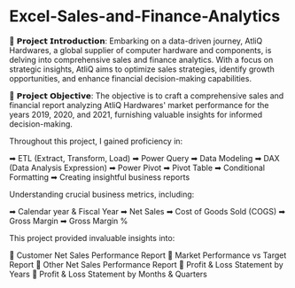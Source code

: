 # Excel-Sales-and-Finance-Analytics

🎯 𝗣𝗿𝗼𝗷𝗲𝗰𝘁 𝗜𝗻𝘁𝗿𝗼𝗱𝘂𝗰𝘁𝗶𝗼𝗻: Embarking on a data-driven journey, AtliQ Hardwares, a global supplier of computer hardware and components, is delving into comprehensive sales and finance analytics. With a focus on strategic insights, AtliQ aims to optimize sales strategies, identify growth opportunities, and enhance financial decision-making capabilities.

🎯 𝗣𝗿𝗼𝗷𝗲𝗰𝘁 𝗢𝗯𝗷𝗲𝗰𝘁𝗶𝘃𝗲: The objective is to craft a comprehensive sales and financial report analyzing AtliQ Hardwares' market performance for the years 2019, 2020, and 2021, furnishing valuable insights for informed decision-making. 

Throughout this project, I gained proficiency in:

➡ ETL (Extract, Transform, Load) ➡ Power Query ➡ Data Modeling ➡ DAX (Data Analysis Expression) ➡ Power Pivot ➡ Pivot Table ➡ Conditional Formatting ➡ Creating insightful business reports

Understanding crucial business metrics, including: 

➡ Calendar year & Fiscal Year ➡ Net Sales ➡ Cost of Goods Sold (COGS) ➡ Gross Margin ➡ Gross Margin %

This project provided invaluable insights into:

📌 Customer Net Sales Performance Report 📌 Market Performance vs Target Report 📌 Other Net Sales Performance Report 📌 Profit & Loss Statement by Years 📌 Profit & Loss Statement by Months & Quarters
